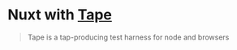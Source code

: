 # Nuxt with [Tape](https://github.com/substack/tape) 

> Tape is a tap-producing test harness for node and browsers
